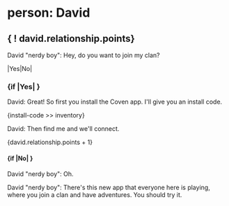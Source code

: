 
# person: David

## { ! david.relationship.points}

David "nerdy boy": Hey, do you want to join my clan?

|Yes|No|

### {if |Yes| } 

David: Great! So first you install the Coven app. I'll give you an install code. 

{install-code >> inventory}

David: Then find me and we'll connect.

{david.relationship.points + 1}

#### {if |No| } 

David "nerdy boy": Oh. 

David "nerdy boy": There's this new app that everyone here is playing, where you join a clan and have adventures. You should try it.


